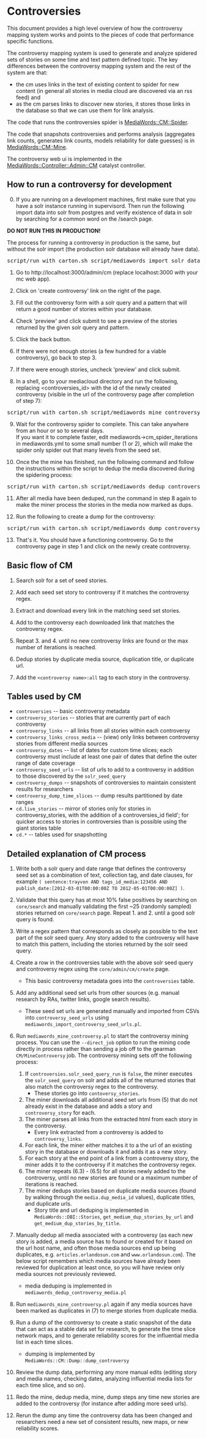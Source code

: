 Controversies
=============

This document provides a high level overview of how the controversy mapping
system works and points to the pieces of code that performance specific
functions.

The controversy mapping system is used to generate and analyze spidered sets
of stories on some time and text pattern defined topic. The key differences
between the controversy mapping system and the rest of the system are that:

* the cm uses links in the text of existing content to spider for new content
  (in general all stories in media cloud are discovered via an rss feed) and
* as the cm parses links to discover new stories, it stores those links in the
  database so that we can use them for link analysis.

The code that runs the controversies spider is [MediaWords::CM::Spider](../lib/MediaWords/CM/Spider.pm).

The code that snapshots controversies and performs analysis (aggregates link counts, generates link counts,
models reliability for date guesses) is in [MediaWords::CM::Mine](../lib/MediaWords/CM/Mine.pm).

The controversy web ui is implemented in the 
[MediaWords::Controller::Admin::CM](../lib/MediaWords/Controller/Admin/CM.pm) catalyst controller.

How to run a controversy for development
----------------------------------------

0. If you are running on a development machines, first make sure that you have a solr instance running in supervisord.
Then run the following import data into solr from postgres and verify existence of data in solr  by searching for a
common word on the /search page.

**DO NOT RUN THIS IN PRODUCTION!**

The process for running a controversy in production is the same, but without the solr import (the production
solr database will already have data).

<pre>
script/run_with_carton.sh script/mediawords_import_solr_data.pl --delete_all
</pre>

1. Go to http://localhost:3000/admin/cm (replace localhost:3000 with your mc web app).

2. Click on 'create controversy' link on the right of the page.

3. Fill out the controversy form with a solr query and a pattern that will return a
good number of stories within your database.

4. Check 'preview' and click submit to see a preview of the stories returned by the given
solr query and pattern.

5. Click the back button.

6. If there were not enough stories (a few hundred for a viable controversy), go back to step 3.

7. If there were enough stories, uncheck 'preview' and click submit.

8. In a shell, go to your mediacloud directory and run the following, replacing <controversies_id> with the
id of the newly created controversy (visible in the url of the controversy page after completion of step 7):

<pre>
script/run_with_carton.sh script/mediawords_mine_controversy.pl --controversy <controversies_id> --direct_job
</pre>

9. Wait for the controversy spider to complete.  This can take anywhere from an hour or so to several days.  
If you want it to complete faster, edit mediawords->cm\_spider\_iterations in mediawords.yml to some small
number (1 or 2), which will make the spider only spider out that many levels from the seed set.

10. Once the the mine has finished, run the following command and follow the instructions within the script
to dedup the media discovered during the spidering process:

<pre>
script/run_with_carton.sh script/mediawords_dedup_controversy_media.pl
</pre>

11. After all media have been deduped, run the command in step 8 again to make the miner process the stories
in the media now marked as dups.

12. Run the following to create a dump for the controversy:

<pre>
script/run_with_carton.sh script/mediawords_dump_controversy.pl --controversy <controversies_id> --direct_job
</pre>

13. That's it.  You should have a functioning controversy.  Go to the controversy page in step 1 and
click on the newly create controversy.

Basic flow of CM
----------------

1. Search solr for a set of seed stories.

2. Add each seed set story to controversy if it matches the controversy regex.

3. Extract and download every link in the matching seed set stories.

4. Add to the controversy each downloaded link that matches the controversy
   regex.

5. Repeat 3. and 4. until no new controversy links are found or the max number
   of iterations is reached.

6. Dedup stories by duplicate media source, duplication title, or duplicate
   url.

7. Add the `<controversy name>:all` tag to each story in the controversy.


Tables used by CM
-----------------

* `controversies` -- basic controversy metadata
* `controversy_stories` -- stories that are currently part of each controversy
* `controversy_links` -- all links from all stories within each controversy
* `controversy_links_cross_media` -- (view) only links between controversy
   stories from different media sources
* `controversy_dates` -- list of dates for custom time slices; each controversy
   must include at least one pair of dates that define the outer range of date
   coverage
* `controversy_seed_urls` -- list of urls to add to a controversy in addition
   to those discovered by the `solr_seed_query`
* `controversy_dumps` -- snapshots of controversies to maintain consistent results
   for researchers
* `controversy_dump_time_slices` -- dump results partitioned by date ranges
* `cd.live_stories` -- mirror of stories only for stories in controversy_stories,
   with the addition of a controversies_id field'; for quicker access to stories
   in controversies than is possible using the giant stories table
* `cd.*` -- tables used for snapshotting


Detailed explanation of CM process
----------------------------------

1. Write both a solr query and date range that defines the controversy seed
   set as a combination of text, collection tag, and date clauses, for example
   `( sentence:trayvon AND tags_id_media:123456 AND
   publish_date:[2012-03-01T00:00:00Z TO 2012-05-01T00:00:00Z] )`.

2. Validate that this query has at most 10% false positives by searching on
   `core/search` and manually validating the first ~25 (randomly sampled)
   stories returned on `core/search` page.  Repeat 1. and 2. until a good solr
   query is found.

3. Write a regex pattern that corresponds as closely as possible to the text
   part of the solr seed query.  Any story added to the controversy will have
   to match this pattern, including the stories returned by the solr seed
   query.

4. Create a row in the controversies table with the above solr seed query and
   controversy regex using the `core/admin/cm/create` page.
    * This basic controversy metadata goes into the `controversies` table.

5. Add any additional seed set urls from other sources (e.g. manual research by
   RAs, twitter links, google search results).
    * These seed set urls are generated manually and imported from CSVs into
      `controversy_seed_urls` using
      `mediawords_import_controversy_seed_urls.pl`.

6. Run `mediawords_mine_controversy.pl` to start the controversy mining
   process. You can use the `--direct_job` option to run the mining code
   directly in process rather than sending a job off to the gearman
   `CM/MineControversy` job.  The controversy mining sets off the following
   process:

    1. If `controversies.solr_seed_query_run` is `false`, the miner executes
       the `solr_seed_query` on solr and adds all of the returned stories that
       also match the controversy regex to the controversy.
        * These stories go into `contoversy_stories`.
    2. The miner downloads all additional seed set urls from (5) that do not
       already exist in the database and adds a story and `controversy_story`
       for each.
    3. The miner parses all links from the extracted html from each story in
       the controversy.
        * Every link extracted from a controversy is added to
          `controversy_links`.
    4. For each link, the miner either matches it to a the url of an existing
       story in the database or downloads it and adds it as a new story.
    5. For each story at the end point of a link from a controversy story, the
       miner adds it to the controversy if it matches the controversy regex.
    6. The miner repeats (6.3) - (6.5) for all stories newly added to the
       controversy, until no new stories are found or a maximum number of
       iterations is reached.
    7. The miner dedups stories based on duplicate media sources (found by
       walking through the `media.dup_media_id` values), duplicate titles, and
       duplicate urls.
        * Story title and url deduping is implemented in
          `MediaWords::DBI::Stories`, `get_medium_dup_stories_by_url` and
          `get_medium_dup_stories_by_title`.

7. Manually dedup all media associated with a controversy (as each new story is
   added, a media source has to found or created for it based on the url host
   name, and often those media sources end up being duplicates, e.g.
   `articles.orlandosun.com` and `www.orlandosun.com`).  The below script
   remembers which media sources have already been reviewed for duplication at
   least once, so you will have review only media sources not previously
   reviewed.
    * media deduping is implemented in `mediawords_dedup_controversy_media.pl`

8. Run `mediawords_mine_controversy.pl` again if any media sources have been
   marked as duplicates in (7) to merge stories from duplicate media.

9. Run a dump of the controversy to create a static snapshot of the data that
   can act as a stable data set for research, to generate the time slice
   network maps, and to generate reliability scores for the influential media
   list in each time slices.
    * dumping is implemented by `MediaWords::CM::Dump::dump_controversy`

10. Review the dump data, performing any more manual edits (editing story and
    media names, checking dates, analyzing influential media lists for each
    time slice, and so on).

11. Redo the mine, dedup media, mine, dump steps any time new stories are added
    to the controversy (for instance after adding more seed urls).

12. Rerun the dump any time the controversy data has been changed and
    researchers need a new set of consistent results, new maps, or new
    reliability scores.
